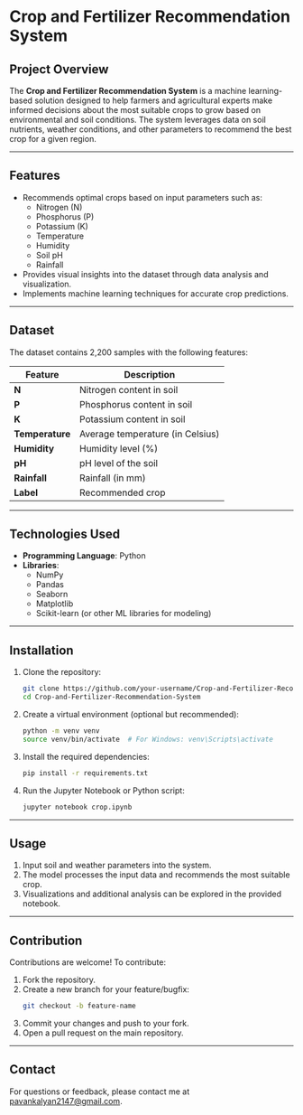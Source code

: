 # Crop and Fertilizer Recommendation System

## Project Overview
The **Crop and Fertilizer Recommendation System** is a machine learning-based solution designed to help farmers and agricultural experts make informed decisions about the most suitable crops to grow based on environmental and soil conditions. The system leverages data on soil nutrients, weather conditions, and other parameters to recommend the best crop for a given region.

---

## Features
- Recommends optimal crops based on input parameters such as:
  - Nitrogen (N)
  - Phosphorus (P)
  - Potassium (K)
  - Temperature
  - Humidity
  - Soil pH
  - Rainfall
- Provides visual insights into the dataset through data analysis and visualization.
- Implements machine learning techniques for accurate crop predictions.

---

## Dataset
The dataset contains 2,200 samples with the following features:

| Feature        | Description                                    |
|----------------|------------------------------------------------|
| **N**          | Nitrogen content in soil                      |
| **P**          | Phosphorus content in soil                   |
| **K**          | Potassium content in soil                    |
| **Temperature**| Average temperature (in Celsius)             |
| **Humidity**   | Humidity level (%)                           |
| **pH**         | pH level of the soil                         |
| **Rainfall**   | Rainfall (in mm)                             |
| **Label**      | Recommended crop                             |

---

## Technologies Used
- **Programming Language**: Python
- **Libraries**:
  - NumPy
  - Pandas
  - Seaborn
  - Matplotlib
  - Scikit-learn (or other ML libraries for modeling)

---

## Installation
1. Clone the repository:
   ```bash
   git clone https://github.com/your-username/Crop-and-Fertilizer-Recommendation-System.git
   cd Crop-and-Fertilizer-Recommendation-System
   ```
2. Create a virtual environment (optional but recommended):
   ```bash
   python -m venv venv
   source venv/bin/activate  # For Windows: venv\Scripts\activate
   ```
3. Install the required dependencies:
   ```bash
   pip install -r requirements.txt
   ```
4. Run the Jupyter Notebook or Python script:
   ```bash
   jupyter notebook crop.ipynb
   ```

---

## Usage
1. Input soil and weather parameters into the system.
2. The model processes the input data and recommends the most suitable crop.
3. Visualizations and additional analysis can be explored in the provided notebook.

---

## Contribution
Contributions are welcome! To contribute:
1. Fork the repository.
2. Create a new branch for your feature/bugfix:
   ```bash
   git checkout -b feature-name
   ```
3. Commit your changes and push to your fork.
4. Open a pull request on the main repository.

---

## Contact
For questions or feedback, please contact me at pavankalyan2147@gmail.com.


